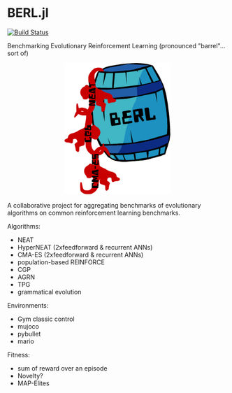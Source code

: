 # BERL.jl

[![Build Status](https://travis-ci.org/d9w/BERL.jl.svg?branch=master)](https://travis-ci.org/d9w/BERL.jl)

Benchmarking Evolutionary Reinforcement Learning (pronounced "barrel"... sort of)

<p align="center">
  <img height="300" width="auto" src="imgs/logo.png">
</p>

A collaborative project for aggregating benchmarks of evolutionary algorithms on common reinforcement learning benchmarks.

Algorithms:
+ NEAT
+ HyperNEAT (2xfeedforward & recurrent ANNs)
+ CMA-ES (2xfeedforward & recurrent ANNs)
+ population-based REINFORCE
+ CGP
+ AGRN
+ TPG
+ grammatical evolution

Environments:
+ Gym classic control
+ mujoco
+ pybullet
+ mario

Fitness:
+ sum of reward over an episode
+ Novelty?
+ MAP-Elites
